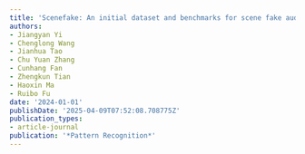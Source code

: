```yaml
---
title: 'Scenefake: An initial dataset and benchmarks for scene fake audio detection'
authors:
- Jiangyan Yi
- Chenglong Wang
- Jianhua Tao
- Chu Yuan Zhang
- Cunhang Fan
- Zhengkun Tian
- Haoxin Ma
- Ruibo Fu
date: '2024-01-01'
publishDate: '2025-04-09T07:52:08.708775Z'
publication_types:
- article-journal
publication: '*Pattern Recognition*'
---
```

